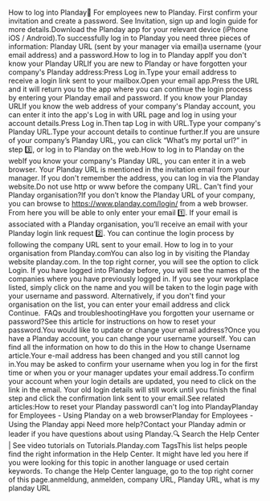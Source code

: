 How to log into Planday🎯 For employees new to Planday. First confirm your invitation and create a password. See Invitation, sign up and login guide for more details.Download the Planday app for your relevant device (iPhone iOS / Android).To successfully log in to Planday you need three pieces of information: Planday URL (sent by your manager via email)a username (your email address) and a password.How to log in to Planday appIf you don't know your Planday URLIf you are new to Planday or have forgotten your company's Planday address:Press Log in.Type your email address to receive a login link sent to your mailbox.Open your email app.Press the URL and it will return you to the app where you can continue the login process by entering your Planday email and password.  If you know your Planday URLIf you know the web address of your company's Planday account, you can enter it into the app's Log in with URL page and log in using your account details.Press Log in.Then tap Log in with URL.Type your company's Planday URL.Type your account details to continue further.If you are unsure of your company’s Planday URL, you can click “What’s my portal url?” in step 3️⃣, or log in to Planday on the web.How to log in to Planday on the webIf you know your company's Planday URL, you can enter it in a web browser. Your Planday URL is mentioned in the invitation email from your manager. If you don't remember the address, you can log in via the Planday website.Do not use http or www before the company URL. Can't find your Planday organisation?If you don’t know the Planday URL of your company, you can browse to https://www.planday.com/login/ from a web browser.  From here you will be able to only enter your email 1️⃣.  If your email is associated with a Planday organisation, you’ll receive an email with your Planday login link request 2️⃣. You can continue the login process by following the company URL sent to your email.   How to log in to your organisation from Planday.comYou can also log in by visiting the Planday website planday.com. In the top right corner, you will see the option to click Login.​ If you have logged into Planday before, you will see the names of the companies where you have previously logged in. If you see your workplace listed, simply click on the name and you will be taken to the login page with your username and password.​ Alternatively, if you don't find your organisation on the list, you can enter your email address and click Continue. ​ FAQs and troubleshootingHave you forgotten your username or password?See this article for instructions on how to reset your password.You would like to update or change your email address?Once you have a Planday account, you can change your username yourself. You can find all the information on how to do this in the How to change Username article.Your e-mail address has been changed and you still cannot log in.You may be asked to confirm your username when you log in for the first time or when you or your manager updates your email address.To confirm your account when your login details are updated, you need to click on the link in the email. Your old login details will still work until you finish the final step and click the confirmation link sent to your email.See related articles:How to reset your Planday passwordI can't log into PlandayPlanday for Employees - Using Planday on a web browserPlanday for Employees - Using the Planday appℹ️ Need more help?Contact your Planday admin or leader if you have questions about using Planday.🔍 Search the Help Center | See video tutorials on Tutorials.Planday.com  TagsThis list helps people find the right information in the Help Center. It might have led you here if you were looking for this topic in another language or used certain keywords. To change the Help Center language, go to the top right corner of this page.anmeldung, anmelden, company URL, Planday URL, what is my planday URL 